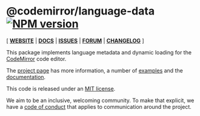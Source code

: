 # @codemirror/language-data [![NPM version](https://img.shields.io/npm/v/@codemirror/language-data.svg)](https://www.npmjs.org/package/@codemirror/language-data)

[ [**WEBSITE**](https://codemirror.net/) | [**DOCS**](https://codemirror.net/docs/ref/#language-data) | [**ISSUES**](https://github.com/codemirror/dev/issues) | [**FORUM**](https://discuss.codemirror.net/c/next/) | [**CHANGELOG**](https://github.com/codemirror/language-data/blob/main/CHANGELOG.md) ]

This package implements language metadata and dynamic loading for the
[CodeMirror](https://codemirror.net/) code editor.

The [project page](https://codemirror.net/) has more information, a
number of [examples](https://codemirror.net/examples/) and the
[documentation](https://codemirror.net/docs/).

This code is released under an
[MIT license](https://github.com/codemirror/language-data/tree/main/LICENSE).

We aim to be an inclusive, welcoming community. To make that explicit,
we have a [code of
conduct](http://contributor-covenant.org/version/1/1/0/) that applies
to communication around the project.

